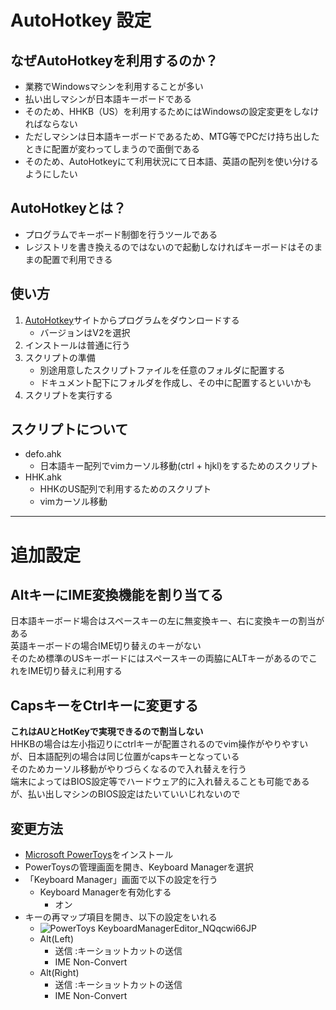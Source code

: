 # AutoHotkey 設定

## なぜAutoHotkeyを利用するのか？
- 業務でWindowsマシンを利用することが多い
- 払い出しマシンが日本語キーボードである
- そのため、HHKB（US）を利用するためにはWindowsの設定変更をしなければならない
- ただしマシンは日本語キーボードであるため、MTG等でPCだけ持ち出したときに配置が変わってしまうので面倒である
- そのため、AutoHotkeyにて利用状況にて日本語、英語の配列を使い分けるようにしたい

## AutoHotkeyとは？
- プログラムでキーボード制御を行うツールである
- レジストリを書き換えるのではないので起動しなければキーボードはそのままの配置で利用できる

## 使い方
1. [AutoHotkey](https://www.autohotkey.com/)サイトからプログラムをダウンロードする
   - バージョンはV2を選択
2. インストールは普通に行う
3. スクリプトの準備
   - 別途用意したスクリプトファイルを任意のフォルダに配置する
   - ドキュメント配下にフォルダを作成し、その中に配置するといいかも
4. スクリプトを実行する

## スクリプトについて
- defo.ahk
  - 日本語キー配列でvimカーソル移動(ctrl + hjkl)をするためのスクリプト
- HHK.ahk
  - HHKのUS配列で利用するためのスクリプト
  - vimカーソル移動

---
# 追加設定
## AltキーにIME変換機能を割り当てる
日本語キーボード場合はスペースキーの左に無変換キー、右に変換キーの割当がある   
英語キーボードの場合IME切り替えのキーがない  
そのため標準のUSキーボードにはスペースキーの両脇にALTキーがあるのでこれをIME切り替えに利用する

## CapsキーをCtrlキーに変更する
**これはAUとHotKeyで実現できるので割当しない**   
HHKBの場合は左小指辺りにctrlキーが配置されるのでvim操作がやりやすいが、日本語配列の場合は同じ位置がcapsキーとなっている   
そのためカーソル移動がやりづらくなるので入れ替えを行う   
端末によってはBIOS設定等でハードウェア的に入れ替えることも可能であるが、払い出しマシンのBIOS設定はたいていいじれないので   

## 変更方法
- [Microsoft PowerToys](https://learn.microsoft.com/en-us/windows/powertoys/)をインストール
- PowerToysの管理画面を開き、Keyboard Managerを選択
- 「Keyboard Manager」画面で以下の設定を行う
  - Keyboard Managerを有効化する
    - オン
- キーの再マップ項目を開き、以下の設定をいれる
  -  ![PowerToys KeyboardManagerEditor_NQqcwi66JP](https://github.com/user-attachments/assets/47a937b5-c811-47cf-9f7c-4a1c7e1303f4)
  -  Alt(Left)
      - 送信 :キーショットカットの送信
      - IME Non-Convert
  - Alt(Right)
     - 送信 :キーショットカットの送信
     - IME Non-Convert
